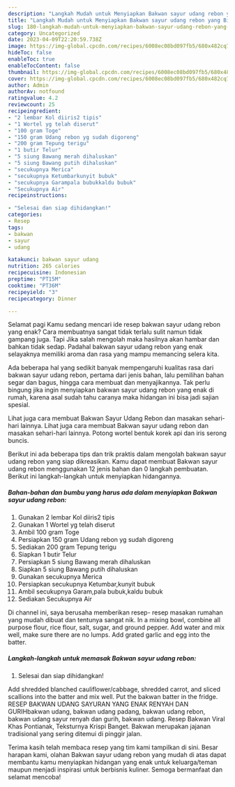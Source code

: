 ```yaml
---
description: "Langkah Mudah untuk Menyiapkan Bakwan sayur udang rebon yang Bikin Ngiler, Buat Buka Puasa}"
title: "Langkah Mudah untuk Menyiapkan Bakwan sayur udang rebon yang Bikin Ngiler, Buat Buka Puasa}"
slug: 180-langkah-mudah-untuk-menyiapkan-bakwan-sayur-udang-rebon-yang-bikin-ngiler-buat-buka-puasa
category: Uncategorized
date: 2023-04-09T22:20:59.738Z
image: https://img-global.cpcdn.com/recipes/6008ec08bd097fb5/680x482cq70/bakwan-sayur-udang-rebon-foto-resep-utama.jpg
hideToc: false
enableToc: true
enableTocContent: false
thumbnail: https://img-global.cpcdn.com/recipes/6008ec08bd097fb5/680x482cq70/bakwan-sayur-udang-rebon-foto-resep-utama.jpg
cover: https://img-global.cpcdn.com/recipes/6008ec08bd097fb5/680x482cq70/bakwan-sayur-udang-rebon-foto-resep-utama.jpg
author: Admin
authorAv: notfound
ratingvalue: 4.2
reviewcount: 25
recipeingredient:
- "2 lembar Kol diiris2 tipis"
- "1 Wortel yg telah diserut"
- "100 gram Toge"
- "150 gram Udang rebon yg sudah digoreng"
- "200 gram Tepung terigu"
- "1 butir Telur"
- "5 siung Bawang merah dihaluskan"
- "5 siung Bawang putih dihaluskan"
- "secukupnya Merica"
- "secukupnya Ketumbarkunyit bubuk"
- "secukupnya Garampala bubukkaldu bubuk"
- "Secukupnya Air"
recipeinstructions:

- "Selesai dan siap dihidangkan!"
categories:
- Resep
tags:
- bakwan
- sayur
- udang

katakunci: bakwan sayur udang 
nutrition: 265 calories
recipecuisine: Indonesian
preptime: "PT15M"
cooktime: "PT36M"
recipeyield: "3"
recipecategory: Dinner

---
```



Selamat pagi Kamu sedang mencari ide resep bakwan sayur udang rebon yang enak? Cara membuatnya sangat tidak terlalu sulit namun tidak gampang juga. Tapi Jika salah mengolah maka hasilnya akan hambar dan bahkan tidak sedap. Padahal bakwan sayur udang rebon yang enak selayaknya memiliki aroma dan rasa yang mampu memancing selera kita.


Ada beberapa hal yang sedikit banyak mempengaruhi kualitas rasa dari bakwan sayur udang rebon, pertama dari jenis bahan, lalu pemilihan bahan segar dan bagus, hingga cara membuat dan menyajikannya. Tak perlu bingung jika ingin menyiapkan bakwan sayur udang rebon yang enak di rumah, karena asal sudah tahu caranya maka hidangan ini bisa jadi sajian spesial.

Lihat juga cara membuat Bakwan Sayur Udang Rebon dan masakan sehari-hari lainnya. Lihat juga cara membuat Bakwan sayur udang rebon dan masakan sehari-hari lainnya. Potong wortel bentuk korek api dan iris serong buncis.


Berikut ini ada beberapa tips dan trik praktis dalam mengolah bakwan sayur udang rebon yang siap dikreasikan. Kamu dapat membuat Bakwan sayur udang rebon menggunakan 12 jenis bahan dan 0 langkah pembuatan. Berikut ini langkah-langkah untuk menyiapkan hidangannya.

<!--inarticleads1-->

##### Bahan-bahan dan bumbu yang harus ada dalam menyiapkan Bakwan sayur udang rebon:

1. Gunakan 2 lembar Kol diiris2 tipis
1. Gunakan 1 Wortel yg telah diserut
1. Ambil 100 gram Toge
1. Persiapkan 150 gram Udang rebon yg sudah digoreng
1. Sediakan 200 gram Tepung terigu
1. Siapkan 1 butir Telur
1. Persiapkan 5 siung Bawang merah dihaluskan
1. Siapkan 5 siung Bawang putih dihaluskan
1. Gunakan secukupnya Merica
1. Persiapkan secukupnya Ketumbar,kunyit bubuk
1. Ambil secukupnya Garam,pala bubuk,kaldu bubuk
1. Sediakan Secukupnya Air


Di channel ini, saya berusaha memberikan resep- resep masakan rumahan yang mudah dibuat dan tentunya sangat nik. In a mixing bowl, combine all purpose flour, rice flour, salt, sugar, and ground pepper. Add water and mix well, make sure there are no lumps. Add grated garlic and egg into the batter. 

<!--inarticleads2-->

##### Langkah-langkah untuk memasak Bakwan sayur udang rebon:


1. Selesai dan siap dihidangkan!

Add shredded blanched cauliflower/cabbage, shredded carrot, and sliced scallions into the batter and mix well. Put the bakwan batter in the fridge. RESEP BAKWAN UDANG SAYURAN YANG ENAK RENYAH DAN GURIHbakwan udang, bakwan udang padang, bakwan udang rebon, bakwan udang sayur renyah dan gurih, bakwan udang. Resep Bakwan Viral Khas Pontianak, Teksturnya Krispi Banget. Bakwan merupakan jajanan tradisional yang sering ditemui di pinggir jalan. 

Terima kasih telah membaca resep yang tim kami tampilkan di sini. Besar harapan kami, olahan Bakwan sayur udang rebon yang mudah di atas dapat membantu kamu menyiapkan hidangan yang enak untuk keluarga/teman maupun menjadi inspirasi untuk berbisnis kuliner. Semoga bermanfaat dan selamat mencoba!
